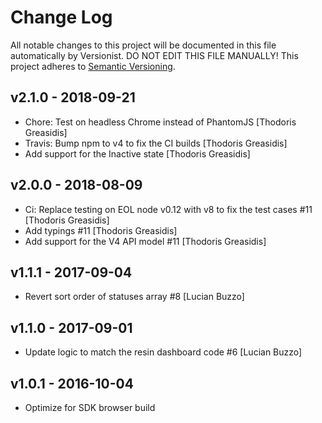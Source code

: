 # Change Log

All notable changes to this project will be documented in this file
automatically by Versionist. DO NOT EDIT THIS FILE MANUALLY!
This project adheres to [Semantic Versioning](http://semver.org/).

## v2.1.0 - 2018-09-21

* Chore: Test on headless Chrome instead of PhantomJS [Thodoris Greasidis]
* Travis: Bump npm to v4 to fix the CI builds [Thodoris Greasidis]
* Add support for the Inactive state [Thodoris Greasidis]

## v2.0.0 - 2018-08-09

* Ci: Replace testing on EOL node v0.12 with v8 to fix the test cases #11 [Thodoris Greasidis]
* Add typings #11 [Thodoris Greasidis]
* Add support for the V4 API model #11 [Thodoris Greasidis]

## v1.1.1 - 2017-09-04

* Revert sort order of statuses array #8 [Lucian Buzzo]

## v1.1.0 - 2017-09-01

* Update logic to match the resin dashboard code #6 [Lucian Buzzo]

## v1.0.1 - 2016-10-04

* Optimize for SDK browser build